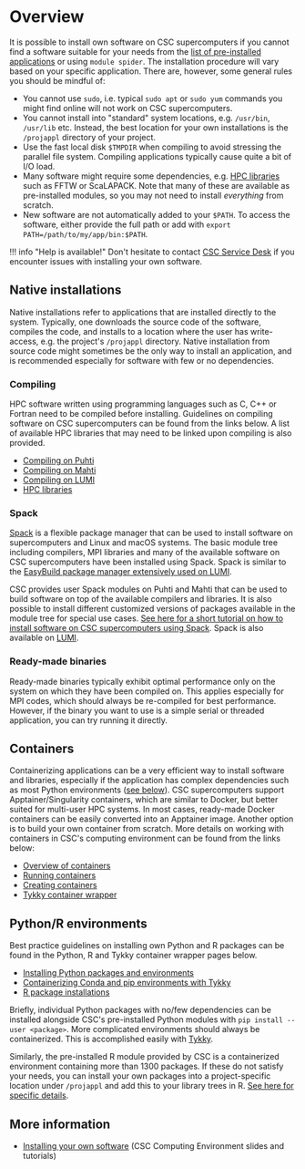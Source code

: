# Overview

It is possible to install own software on CSC supercomputers if you cannot find a software
suitable for your needs from the [list of pre-installed applications](../../apps/index.md)
or using `module spider`. The installation procedure will vary based on your specific
application. There are, however, some general rules you should be mindful of:

- You cannot use `sudo`, i.e. typical `sudo apt` or `sudo yum` commands you might find
  online will not work on CSC supercomputers.
- You cannot install into "standard" system locations, e.g. `/usr/bin`, `/usr/lib` etc.
  Instead, the best location for your own installations is the `/projappl` directory of
  your project.
- Use the fast local disk `$TMPDIR` when compiling to avoid stressing the parallel file
  system. Compiling applications typically cause quite a bit of I/O load.
- Many software might require some dependencies, e.g. [HPC libraries](hpc-libraries.md)
  such as FFTW or ScaLAPACK. Note that many of these are available as pre-installed
  modules, so you may not need to install *everything* from scratch.
- New software are not automatically added to your `$PATH`. To access the software,
  either provide the full path or add with `export PATH=/path/to/my/app/bin:$PATH`.

!!! info "Help is available!"
    Don't hesitate to contact [CSC Service Desk](../../support/contact.md) if you
    encounter issues with installing your own software.

## Native installations

Native installations refer to applications that are installed directly to the system.
Typically, one downloads the source code of the software, compiles the code, and installs
to a location where the user has write-access, e.g. the project's `/projappl` directory.
Native installation from source code might sometimes be the only way to install an
application, and is recommended especially for software with few or no dependencies.

### Compiling

HPC software written using programming languages such as C, C++ or Fortran need to be
compiled before installing. Guidelines on compiling software on CSC supercomputers can
be found from the links below. A list of available HPC libraries that may need to be
linked upon compiling is also provided.

- [Compiling on Puhti](compiling-puhti.md)
- [Compiling on Mahti](compiling-mahti.md)
- [Compiling on LUMI](compiling-lumi.md)
- [HPC libraries](hpc-libraries.md)

### Spack

[Spack](https://spack.io) is a flexible package manager that can be used to install
software on supercomputers and Linux and macOS systems. The basic module tree including
compilers, MPI libraries and many of the available software on CSC supercomputers have
been installed using Spack. Spack is similar to the [EasyBuild package manager extensively
used on LUMI](https://docs.lumi-supercomputer.eu/software/installing/easybuild/).

CSC provides user Spack modules on Puhti and Mahti that can be used to build software on top of the
available compilers and libraries. It is also possible to install different customized versions of
packages available in the module tree for special use cases. [See here for a short tutorial on how
to install software on CSC supercomputers using Spack](../../tutorials/user-spack.md). Spack is
also available on [LUMI](https://docs.lumi-supercomputer.eu/software/installing/spack/).

### Ready-made binaries

Ready-made binaries typically exhibit optimal performance only on the system on which
they have been compiled on. This applies especially for MPI codes, which should always
be re-compiled for best performance. However, if the binary you want to use is a simple
serial or threaded application, you can try running it directly.

## Containers

Containerizing applications can be a very efficient way to install software and libraries,
especially if the application has complex dependencies such as most Python environments
([see below](#pythonr-environments)). CSC supercomputers support Apptainer/Singularity
containers, which are similar to Docker, but better suited for multi-user HPC systems. In
most cases, ready-made Docker containers can be easily converted into an Apptainer image.
Another option is to build your own container from scratch. More details on working with
containers in CSC's computing environment can be found from the links below:

- [Overview of containers](../containers/index.md)
- [Running containers](../containers/run-existing.md)
- [Creating containers](../containers/creating.md)
- [Tykky container wrapper](../containers/tykky.md)

## Python/R environments

Best practice guidelines on installing own Python and R packages can be found in
the Python, R and Tykky container wrapper pages below.

- [Installing Python packages and environments](../../apps/python.md)
- [Containerizing Conda and pip environments with Tykky](../containers/tykky.md)
- [R package installations](../../apps/r-env.md#r-package-installations)

Briefly, individual Python packages with no/few dependencies can be installed
alongside CSC's pre-installed Python modules with `pip install --user <package>`.
More complicated environments should always be containerized. This is accomplished
easily with [Tykky](../containers/tykky.md).

Similarly, the pre-installed R module provided by CSC is a containerized environment
containing more than 1300 packages. If these do not satisfy your needs, you can install your
own packages into a project-specific location under `/projappl` and add this to your library
trees in R. [See here for specific details](../../apps/r-env.md#r-package-installations).

## More information

- [Installing your own software](https://csc-training.github.io/csc-env-eff/#8-installing-your-own-software)
  (CSC Computing Environment slides and tutorials)
